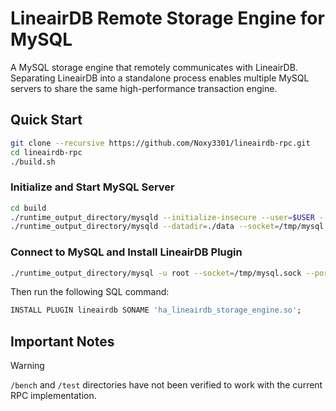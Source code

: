 # LineairDB Remote Storage Engine for MySQL

A MySQL storage engine that remotely communicates with LineairDB. Separating LineairDB into a standalone process enables multiple MySQL servers to share the same high-performance transaction engine.

## Quick Start

```bash
git clone --recursive https://github.com/Noxy3301/lineairdb-rpc.git
cd lineairdb-rpc
./build.sh
```

### Initialize and Start MySQL Server

```bash
cd build
./runtime_output_directory/mysqld --initialize-insecure --user=$USER --datadir=./data
./runtime_output_directory/mysqld --datadir=./data --socket=/tmp/mysql.sock --port=3307 &
```

### Connect to MySQL and Install LineairDB Plugin

```bash
./runtime_output_directory/mysql -u root --socket=/tmp/mysql.sock --port=3307
```

Then run the following SQL command:
```sql
INSTALL PLUGIN lineairdb SONAME 'ha_lineairdb_storage_engine.so';
```

## Important Notes

> [!WARNING]
> `/bench` and `/test` directories have not been verified to work with the current RPC implementation.
